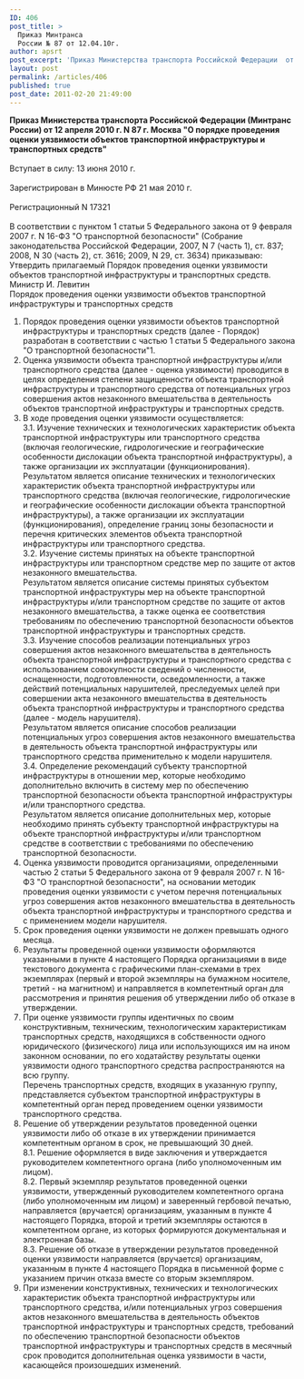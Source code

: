 ```yaml
---
ID: 406
post_title: >
  Приказ Минтранса
  России № 87 от 12.04.10г.
author: apsrt
post_excerpt: 'Приказ Министерства транспорта Российской Федерации  от 12 апреля 2010 г. № 87 г. Москва &quot;О порядке проведения оценки уязвимости объектов транспортной инфраструктуры и транспортных средств&quot;'
layout: post
permalink: /articles/406
published: true
post_date: 2011-02-20 21:49:00
---
```

<strong>Приказ Министерства транспорта Российской Федерации (Минтранс России) от 12 апреля 2010 г. N 87 г. Москва &quot;О порядке проведения оценки уязвимости объектов транспортной инфраструктуры и транспортных средств&quot; </strong><br />
 	<br />
 	Вступает в силу: 13 июня 2010 г. <br />
<br />
Зарегистрирован в Минюсте РФ 21 мая 2010 г.<br />
<br />
Регистрационный N 17321<br />
<br />
В соответствии с пунктом 1 статьи 5 Федерального закона от 9 февраля 2007 г. N 16-ФЗ &quot;О транспортной безопасности&quot; (Собрание законодательства Российской Федерации, 2007, N 7 (часть 1), ст. 837; 2008, N 30 (часть 2), ст. 3616; 2009, N 29, ст. 3634) приказываю:<br />
Утвердить прилагаемый Порядок проведения оценки уязвимости объектов транспортной инфраструктуры и транспортных средств.<br />
Министр И. Левитин<br />
Порядок проведения оценки уязвимости объектов транспортной инфраструктуры и транспортных средств<br />
1. Порядок проведения оценки уязвимости объектов транспортной инфраструктуры и транспортных средств (далее - Порядок) разработан в соответствии с частью 1 статьи 5 Федерального закона &quot;О транспортной безопасности&quot;1.<br />
2. Оценка уязвимости объекта транспортной инфраструктуры и/или транспортного средства (далее - оценка уязвимости) проводится в целях определения степени защищенности объекта транспортной инфраструктуры и транспортного средства от потенциальных угроз совершения актов незаконного вмешательства в деятельность объектов транспортной инфраструктуры и транспортных средств.<br />
3. В ходе проведения оценки уязвимости осуществляется:<br />
3.1. Изучение технических и технологических характеристик объекта транспортной инфраструктуры или транспортного средства (включая геологические, гидрологические и географические особенности дислокации объекта транспортной инфраструктуры), а также организации их эксплуатации (функционирования).<br />
Результатом является описание технических и технологических характеристик объекта транспортной инфраструктуры или транспортного средства (включая геологические, гидрологические и географические особенности дислокации объекта транспортной инфраструктуры), а также организации их эксплуатации (функционирования), определение границ зоны безопасности и перечня критических элементов объекта транспортной инфраструктуры или транспортного средства.<br />
3.2. Изучение системы принятых на объекте транспортной инфраструктуры или транспортном средстве мер по защите от актов незаконного вмешательства.<br />
Результатом является описание системы принятых субъектом транспортной инфраструктуры мер на объекте транспортной инфраструктуры и/или транспортном средстве по защите от актов незаконного вмешательства, а также оценка ее соответствия требованиям по обеспечению транспортной безопасности объектов транспортной инфраструктуры и транспортных средств.<br />
3.3. Изучение способов реализации потенциальных угроз совершения актов незаконного вмешательства в деятельность объекта транспортной инфраструктуры и транспортного средства с использованием совокупности сведений о численности, оснащенности, подготовленности, осведомленности, а также действий потенциальных нарушителей, преследуемых целей при совершении акта незаконного вмешательства в деятельность объекта транспортной инфраструктуры и транспортного средства (далее - модель нарушителя).<br />
Результатом является описание способов реализации потенциальных угроз совершения актов незаконного вмешательства в деятельность объекта транспортной инфраструктуры или транспортного средства применительно к модели нарушителя.<br />
3.4. Определение рекомендаций субъекту транспортной инфраструктуры в отношении мер, которые необходимо дополнительно включить в систему мер по обеспечению транспортной безопасности объекта транспортной инфраструктуры и/или транспортного средства.<br />
Результатом является описание дополнительных мер, которые необходимо принять субъекту транспортной инфраструктуры на объекте транспортной инфраструктуры и/или транспортном средстве в соответствии с требованиями по обеспечению транспортной безопасности.<br />
4. Оценка уязвимости проводится организациями, определенными частью 2 статьи 5 Федерального закона от 9 февраля 2007 г. N 16-ФЗ &quot;О транспортной безопасности&quot;, на основании методик проведения оценки уязвимости с учетом перечня потенциальных угроз совершения актов незаконного вмешательства в деятельность объекта транспортной инфраструктуры и транспортного средства и с применением модели нарушителя.<br />
5. Срок проведения оценки уязвимости не должен превышать одного месяца.<br />
6. Результаты проведенной оценки уязвимости оформляются указанными в пункте 4 настоящего Порядка организациями в виде текстового документа с графическими план-схемами в трех экземплярах (первый и второй экземпляры на бумажном носителе, третий - на магнитном) и направляется в компетентный орган для рассмотрения и принятия решения об утверждении либо об отказе в утверждении.<br />
7. При оценке уязвимости группы идентичных по своим конструктивным, техническим, технологическим характеристикам транспортных средств, находящихся в собственности одного юридического (физического) лица или использующихся им на ином законном основании, по его ходатайству результаты оценки уязвимости одного транспортного средства распространяются на всю группу.<br />
Перечень транспортных средств, входящих в указанную группу, представляется субъектом транспортной инфраструктуры в компетентный орган перед проведением оценки уязвимости транспортного средства.<br />
8. Решение об утверждении результатов проведенной оценки уязвимости либо об отказе в их утверждении принимается компетентным органом в срок, не превышающий 30 дней.<br />
8.1. Решение оформляется в виде заключения и утверждается руководителем компетентного органа (либо уполномоченным им лицом).<br />
8.2. Первый экземпляр результатов проведенной оценки уязвимости, утвержденный руководителем компетентного органа (либо уполномоченным им лицом) и заверенный гербовой печатью, направляется (вручается) организациям, указанным в пункте 4 настоящего Порядка, второй и третий экземпляры остаются в компетентном органе, из которых формируются документальная и электронная базы.<br />
8.3. Решение об отказе в утверждении результатов проведенной оценки уязвимости направляется (вручается) организациям, указанным в пункте 4 настоящего Порядка в письменной форме с указанием причин отказа вместе со вторым экземпляром.<br />
9. При изменении конструктивных, технических и технологических характеристик объекта транспортной инфраструктуры или транспортного средства, и/или потенциальных угроз совершения актов незаконного вмешательства в деятельность объектов транспортной инфраструктуры и транспортных средств, требований по обеспечению транспортной безопасности объектов транспортной инфраструктуры и транспортных средств в месячный срок проводится дополнительная оценка уязвимости в части, касающейся произошедших изменений.